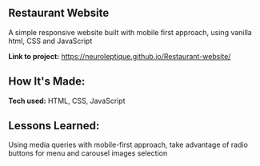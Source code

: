 ## Restaurant Website

A simple responsive website built with mobile first approach, using vanilla html, CSS and JavaScript

**Link to project:** https://neuroleptique.github.io/Restaurant-website/

## How It's Made:
**Tech used:** HTML, CSS, JavaScript 

## Lessons Learned:
Using media queries with mobile-first approach, take advantage of radio buttons for menu and carousel images selection
